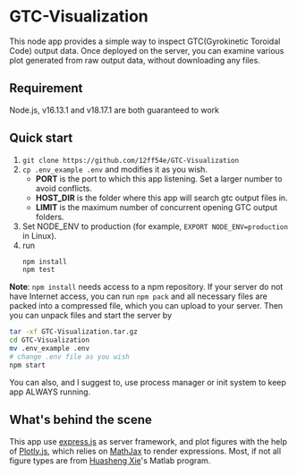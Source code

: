 # GTC-Visualization

This node app provides a simple way to inspect GTC(Gyrokinetic Toroidal Code) output data. Once deployed on the server, you can examine various plot generated from raw output data, without downloading any files.

## Requirement
Node.js, v16.13.1 and v18.17.1 are both guaranteed to work

## Quick start
1. `git clone https://github.com/12ff54e/GTC-Visualization`
2. `cp .env_example .env` and modifies it as you wish.
   - **PORT** is the port to which this app listening. Set a larger number to avoid conflicts.
   - **HOST_DIR** is the folder where this app will search gtc output files in.
   - **LIMIT** is the maximum number of concurrent opening GTC output folders.
3. Set NODE_ENV to production (for example, `EXPORT NODE_ENV=production` in Linux).
4. run
    ```bash
    npm install
    npm test
    ```
**Note**: `npm install` needs access to a npm repository. If your server do not have Internet access, you can run `npm pack` and all necessary files are packed into a compressed file, which you can upload to your server. Then you can unpack files and start the server by
   ```bash
   tar -xf GTC-Visualization.tar.gz
   cd GTC-Visualization
   mv .env_example .env
   # change .env file as you wish
   npm start
   ```
You can also, and I suggest to, use process manager or init system to keep app ALWAYS running.

## What's behind the scene
This app use [express.js](http://www.expressjs.com) as server framework, and plot figures with the help of [Plotly.js](https://plotly.com/javascript/), which relies on [MathJax](https://www.mathjax.org/) to render expressions. Most, if not all figure types are from [Huasheng Xie](http://hsxie.me/)'s Matlab program.
